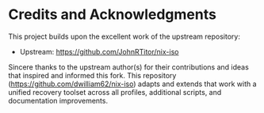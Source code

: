 # Credits and Acknowledgments

This project builds upon the excellent work of the upstream repository:

- Upstream: https://github.com/JohnRTitor/nix-iso

Sincere thanks to the upstream author(s) for their contributions and ideas that inspired and informed this fork. This repository (https://github.com/dwilliam62/nix-iso) adapts and extends that work with a unified recovery toolset across all profiles, additional scripts, and documentation improvements.

